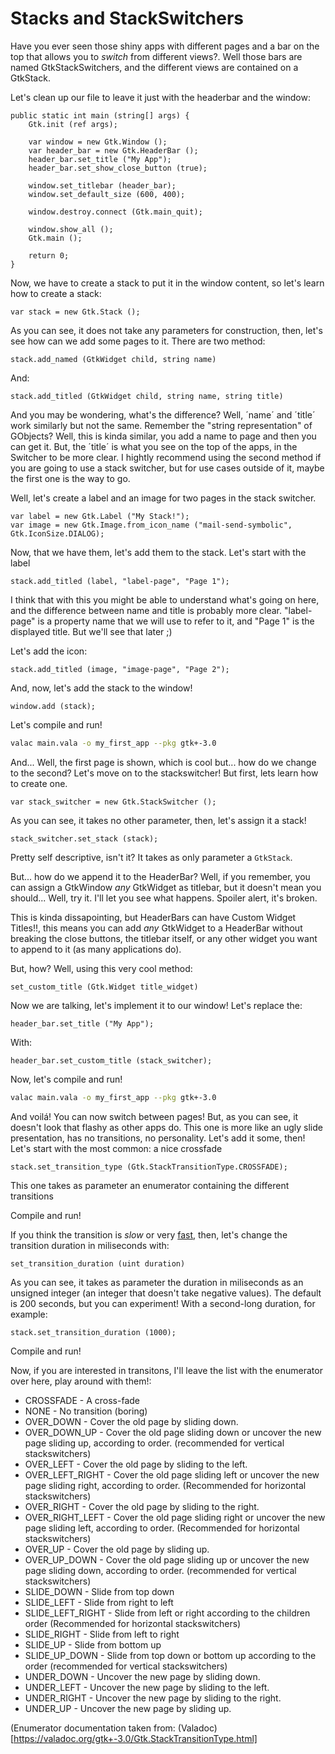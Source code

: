 # Stacks and StackSwitchers

Have you ever seen those shiny apps with different pages and a bar on the top that allows you to *switch* from different views?. Well those bars are named GtkStackSwitchers, and the different views are contained on a GtkStack.

Let's clean up our file to leave it just with the headerbar and the window:

```vala
public static int main (string[] args) {
    Gtk.init (ref args);

    var window = new Gtk.Window ();
    var header_bar = new Gtk.HeaderBar ();
    header_bar.set_title ("My App");
    header_bar.set_show_close_button (true);

    window.set_titlebar (header_bar);
    window.set_default_size (600, 400);

    window.destroy.connect (Gtk.main_quit);

    window.show_all ();
    Gtk.main ();

    return 0;
}
```

Now, we have to create a stack to put it in the window content, so let's learn how to create a stack:

```vala
var stack = new Gtk.Stack ();
```

As you can see, it does not take any parameters for construction, then, let's see how can we add some pages to it. There are two method:

```vala
stack.add_named (GtkWidget child, string name)
```

And:

```vala
stack.add_titled (GtkWidget child, string name, string title)
```

And you may be wondering, what's the difference? Well, ´name´ and ´title´ work similarly but not the same. Remember the "string representation" of GObjects? Well, this is kinda similar, you add a name to page and then you can get it. But, the ´title´ is what you see on the top of the apps, in the Switcher to be more clear. I hightly recommend using the second method if you are going to use a stack switcher, but for use cases outside of it, maybe the first one is the way to go.

Well, let's create a label and an image for two pages in the stack switcher.

```vala
var label = new Gtk.Label ("My Stack!");
var image = new Gtk.Image.from_icon_name ("mail-send-symbolic", Gtk.IconSize.DIALOG);
```

Now, that we have them, let's add them to the stack. Let's start with the label

```vala
stack.add_titled (label, "label-page", "Page 1");
```

I think that with this you might be able to understand what's going on here, and the difference between name and title is probably more clear. "label-page" is a property name that we will use to refer to it, and "Page 1" is the displayed title. But we'll see that later ;)

Let's add the icon:

```vala
stack.add_titled (image, "image-page", "Page 2");
```

And, now, let's add the stack to the window!

```vala
window.add (stack);
```

Let's compile and run!

```sh
valac main.vala -o my_first_app --pkg gtk+-3.0
```

And... Well, the first page is shown, which is cool but... how do we change to the second? Let's move on to the stackswitcher! But first, lets learn how to create one.

```vala
var stack_switcher = new Gtk.StackSwitcher ();
```

As you can see, it takes no other parameter, then, let's assign it a stack!

```vala
stack_switcher.set_stack (stack);
```

Pretty self descriptive, isn't it? It takes as only parameter a `GtkStack`.

But... how do we append it to the HeaderBar? Well, if you remember, you can assign a GtkWindow *any* GtkWidget as titlebar, but it doesn't mean you should... Well, try it. I'll let you see what happens. Spoiler alert, it's broken.

This is kinda dissapointing, but HeaderBars can have Custom Widget Titles!!, this means you can add *any* GtkWidget to a HeaderBar without breaking the close buttons, the titlebar itself, or any other widget you want to append to it (as many applications do).

But, how? Well, using this very cool method:

```vala
set_custom_title (Gtk.Widget title_widget)
```

Now we are talking, let's implement it to our window! Let's replace the:

```vala
header_bar.set_title ("My App");
```

With:

```vala
header_bar.set_custom_title (stack_switcher);
```

Now, let's compile and run!

```sh
valac main.vala -o my_first_app --pkg gtk+-3.0
```

And voilá! You can now switch between pages! But, as you can see, it doesn't look that flashy as other apps do. This one is more like an ugly slide presentation, has no transitions, no personality. Let's add it some, then! Let's start with the most common: a nice crossfade

```vala
stack.set_transition_type (Gtk.StackTransitionType.CROSSFADE);
```

This one takes as parameter an enumerator containing the different transitions

Compile and run!

If you think the transition is *slow* or very <u>fast</u>, then, let's change the transition duration in miliseconds with:

```vala
set_transition_duration (uint duration)
```

As you can see, it takes as parameter the duration in miliseconds as an unsigned integer (an integer that doesn't take negative values). The default is 200 seconds, but you can experiment! With a second-long duration, for example:

```vala
stack.set_transition_duration (1000);
```

Compile and run!

Now, if you are interested in transitons, I'll leave the list with the enumerator over here, play around with them!:

* CROSSFADE - A cross-fade
* NONE - No transition (boring)
* OVER_DOWN - Cover the old page by sliding down.
* OVER_DOWN_UP - Cover the old page sliding down or uncover the new page sliding up, according to order. (recommended for vertical stackswitchers)
* OVER_LEFT - Cover the old page by sliding to the left.
* OVER_LEFT_RIGHT - Cover the old page sliding left or uncover the new page sliding right, according to order. (Recommended for horizontal stackswitchers)
* OVER_RIGHT - Cover the old page by sliding to the right.
* OVER_RIGHT_LEFT - Cover the old page sliding right or uncover the new page sliding left, according to order. (Recommended for horizontal stackswitchers)
* OVER_UP - Cover the old page by sliding up.
* OVER_UP_DOWN - Cover the old page sliding up or uncover the new page sliding down, according to order. (recommended for vertical stackswitchers)
* SLIDE_DOWN - Slide from top down
* SLIDE_LEFT - Slide from right to left
* SLIDE_LEFT_RIGHT - Slide from left or right according to the children order (Recommended for horizontal stackswitchers)
* SLIDE_RIGHT - Slide from left to right
* SLIDE_UP - Slide from bottom up
* SLIDE_UP_DOWN - Slide from top down or bottom up according to the order (recommended for vertical stackswitchers)
* UNDER_DOWN - Uncover the new page by sliding down.
* UNDER_LEFT - Uncover the new page by sliding to the left.
* UNDER_RIGHT - Uncover the new page by sliding to the right.
* UNDER_UP - Uncover the new page by sliding up.

(Enumerator documentation taken from: (Valadoc)[https://valadoc.org/gtk+-3.0/Gtk.StackTransitionType.html]
